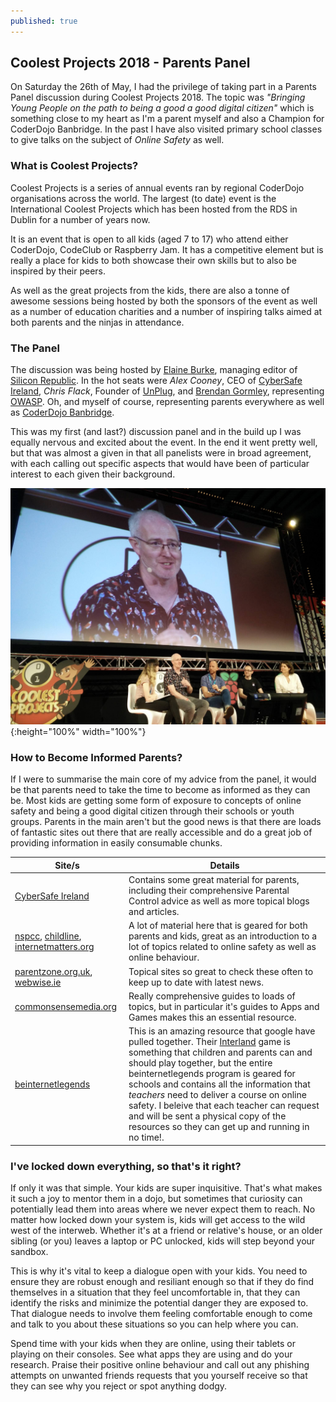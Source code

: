 ```yaml
---
published: true
---
```

## Coolest Projects 2018 - Parents Panel

On Saturday the 26th of May, I had the privilege of taking part in a Parents Panel discussion during Coolest Projects 2018. The topic was _"Bringing Young People on the path to being a good a good digital citizen"_ which is something close to my heart as I'm a parent myself and also a Champion for CoderDojo Banbridge. In the past I have also visited primary school classes to give talks on the subject of _Online Safety_ as well.

### What is Coolest Projects?

Coolest Projects is a series of annual events ran by regional CoderDojo organisations across the world. The largest (to date) event is the International Coolest Projects which has been hosted from the RDS in Dublin for a number of years now.

It is an event that is open to all kids (aged 7 to 17) who attend either CoderDojo, CodeClub or Raspberry Jam. It has a competitive element but is really a place for kids to both showcase their own skills but to also be inspired by their peers.

As well as the great projects from the kids, there are also a tonne of awesome sessions being hosted by both the sponsors of the event as well as a number of education charities and a number of inspiring talks aimed at both parents and the ninjas in attendance.

### The Panel

The discussion was being hosted by [Elaine Burke](https://twitter.com/CriticalRedPen), managing editor of [Silicon Republic](https://siliconrepublic.com). In the hot seats were *Alex Cooney*, CEO of [CyberSafe Ireland](http://cybersafeireland.org/), *Chris Flack*, Founder of [UnPlug](https://unplughq.com), and [Brendan Gormley](https://twitter.com/bgormley), representing [OWASP](https://twitter.com/OWASPDublin). Oh, and myself of course, representing parents everywhere as well as [CoderDojo Banbridge](https://twitter.com/coderdojobanb).

This was my first (and last?) discussion panel and in the build up I was equally nervous and excited about the event. In the end it went pretty well, but that was almost a given in that all panelists were in broad agreement, with each calling out specific aspects that would have been of particular interest to each given their background.

![digitalCitizens.jpg](/public/digitalCitizens.jpg){:height="100%" width="100%"}

### How to Become Informed Parents?

If I were to summarise the main core of my advice from the panel, it would be that parents need to take the time to become as informed as they can be. Most kids are getting some form of exposure to concepts of online safety and being a good digital citizen through their schools or youth groups. Parents in the main aren't but the good news is that there are loads of fantastic sites out there that are really accessible and do a great job of providing information in easily consumable chunks.

| Site/s | Details |
| --- | --- |
| [CyberSafe Ireland](http://cybersafeireland.org/) | Contains some great material for parents, including their comprehensive Parental Control advice as well as more topical blogs and articles. |
| [nspcc](https://www.nspcc.org.uk/preventing-abuse/keeping-children-safe/online-safety/), [childline](https://www.childline.org.uk/info-advice/bullying-abuse-safety/online-mobile-safety/), [internetmatters.org](https://www.internetmatters.org/) | A lot of material here that is geared for both parents and kids, great as an introduction to a lot of topics related to online safety as well as online behaviour. |
| [parentzone.org.uk](https://parentzone.org.uk/), [webwise.ie](https://www.webwise.ie/) | Topical sites so great to check these often to keep up to date with latest news. |
| [commonsensemedia.org](https://www.commonsensemedia.org/) | Really comprehensive guides to loads of topics, but in particular it's guides to Apps and Games makes this an essential resource. |
| [beinternetlegends](https://beinternetlegends.withgoogle.com/en-gb) | This is an amazing resource that google have pulled together. Their [Interland](https://beinternetlegends.withgoogle.com/en-gb/interland) game is something that children and parents can and should play together, but the entire beinternetlegends program is geared for schools and contains all the information that *teachers* need to deliver a course on online safety. I beleive that each teacher can request and will be sent a physical copy of the resources so they can get up and running in no time!. |

### I've locked down everything, so that's it right?

If only it was that simple. Your kids are super inquisitive. That's what makes it such a joy to mentor them in a dojo, but sometimes that curiosity can potentially lead them into areas where we never expect them to reach. No matter how locked down your system is, kids will get access to the wild west of the interweb. Whether it's at a friend or relative's house, or an older sibling (or you) leaves a laptop or PC unlocked, kids will step beyond your sandbox.

This is why it's vital to keep a dialogue open with your kids. You need to ensure they are robust enough and resiliant enough so that if they do find themselves in a situation that they feel uncomfortable in, that they can identify the risks and minimize the potential danger they are exposed to. That dialogue needs to involve them feeling comfortable enough to come and talk to you about these situations so you can help where you can.

Spend time with your kids when they are online, using their tablets or playing on their consoles. See what apps they are using and do your research. Praise their positive online behaviour and call out any phishing attempts on unwanted friends requests that you yourself receive so that they can see why you reject or spot anything dodgy.
